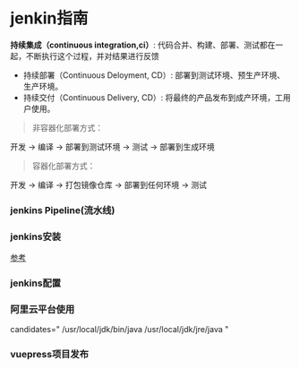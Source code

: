 # jenkin指南

**持续集成（continuous integration,ci）**: 
代码合并、构建、部署、测试都在一起，不断执行这个过程，并对结果进行反馈

- 持续部署（Continuous Deloyment, CD）: 部署到测试环境、预生产环境、生产环境。
 - 持续交付（Continuous Delivery, CD）: 将最终的产品发布到成产环境，工用户使用。


> 非容器化部署方式：

开发 -> 编译 -> 部署到测试环境 -> 测试 -> 部署到生成环境

> 容器化部署方式：

开发 -> 编译 -> 打包镜像仓库 -> 部署到任何环境 -> 测试


### jenkins Pipeline(流水线)



### jenkins安装
[参考](https://juejin.im/post/5bea7908e51d456fb51b8aa5)

### jenkins配置


### 阿里云平台使用

candidates="
/usr/local/jdk/bin/java
/usr/local/jdk/jre/java
"

### vuepress项目发布

